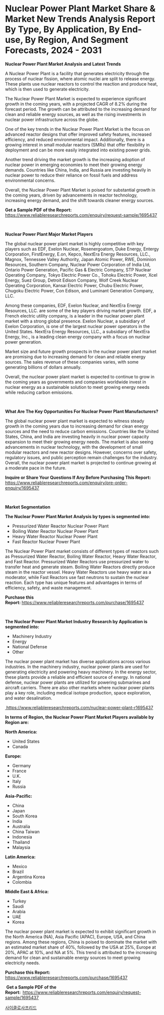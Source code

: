 <p><h1>Nuclear Power Plant Market Share & Market New Trends Analysis Report By Type, By Application, By End-use, By Region, And Segment Forecasts, 2024 - 2031</h1></p><p><strong>Nuclear Power Plant Market Analysis and Latest Trends</strong></p>
<p><p>A Nuclear Power Plant is a facility that generates electricity through the process of nuclear fission, where atomic nuclei are split to release energy. These plants use nuclear reactors to control the reaction and produce heat, which is then used to generate electricity.</p><p>The Nuclear Power Plant Market is expected to experience significant growth in the coming years, with a projected CAGR of 8.2% during the forecast period. The growth can be attributed to the increasing demand for clean and reliable energy sources, as well as the rising investments in nuclear power infrastructure across the globe.</p><p>One of the key trends in the Nuclear Power Plant Market is the focus on advanced reactor designs that offer improved safety features, increased efficiency, and reduced environmental impact. Additionally, there is a growing interest in small modular reactors (SMRs) that offer flexibility in deployment and can be more easily integrated into existing power grids.</p><p>Another trend driving the market growth is the increasing adoption of nuclear power in emerging economies to meet their growing energy demands. Countries like China, India, and Russia are investing heavily in nuclear power to reduce their reliance on fossil fuels and address environmental concerns.</p><p>Overall, the Nuclear Power Plant Market is poised for substantial growth in the coming years, driven by advancements in reactor technology, increasing energy demand, and the shift towards cleaner energy sources.</p></p>
<p><strong>Get a Sample PDF of the Report:&nbsp;</strong> <a href="https://www.reliableresearchreports.com/enquiry/request-sample/1695437">https://www.reliableresearchreports.com/enquiry/request-sample/1695437</a></p>
<p>&nbsp;</p>
<p><strong>Nuclear Power Plant Major Market Players</strong></p>
<p><p>The global nuclear power plant market is highly competitive with key players such as EDF, Exelon Nuclear, Rosenergoatom, Duke Energy, Entergy Corporation, FirstEnergy, E.on, Kepco, NextEra Energy Resources, LLC., Magnox, Tennessee Valley Authority, Japan Atomic Power, RWE, Dominion Resources, Southern Company, Nuclear Power Corporation of India Ltd, Ontario Power Generation, Pacific Gas & Electric Company, STP Nuclear Operating Company, Tokyo Electric Power Co., Tohoku Electric Power, Xcel Energy, Suez Group, Detroit Edison Company, Wolf Creek Nuclear Operating Corporation, Kansai Electric Power, Chubu Electric Power, Chugoku Electric Power, Con Edison, and Luminant Generation Company, LLC.</p><p>Among these companies, EDF, Exelon Nuclear, and NextEra Energy Resources, LLC. are some of the key players driving market growth. EDF, a French electric utility company, is a leader in the nuclear power plant market with a strong global presence. Exelon Nuclear, a subsidiary of Exelon Corporation, is one of the largest nuclear power operators in the United States. NextEra Energy Resources, LLC., a subsidiary of NextEra Energy, Inc., is a leading clean energy company with a focus on nuclear power generation.</p><p>Market size and future growth prospects in the nuclear power plant market are promising due to increasing demand for clean and reliable energy sources. The sales revenue of these companies varies, with some generating billions of dollars annually.</p><p>Overall, the nuclear power plant market is expected to continue to grow in the coming years as governments and companies worldwide invest in nuclear energy as a sustainable solution to meet growing energy needs while reducing carbon emissions.</p></p>
<p>&nbsp;</p>
<p><strong>What Are The Key Opportunities For Nuclear Power Plant Manufacturers?</strong></p>
<p><p>The global nuclear power plant market is expected to witness steady growth in the coming years due to increasing demand for clean energy sources and the need to reduce carbon emissions. Countries like the United States, China, and India are investing heavily in nuclear power capacity expansion to meet their growing energy needs. The market is also seeing advancements in nuclear technology, with the development of small modular reactors and new reactor designs. However, concerns over safety, regulatory issues, and public perception remain challenges for the industry. Overall, the nuclear power plant market is projected to continue growing at a moderate pace in the future.</p></p>
<p><strong>Inquire or Share Your Questions If Any Before Purchasing This Report:</strong> <a href="https://www.reliableresearchreports.com/enquiry/pre-order-enquiry/1695437">https://www.reliableresearchreports.com/enquiry/pre-order-enquiry/1695437</a></p>
<p>&nbsp;</p>
<p><strong>Market Segmentation</strong></p>
<p><strong>The Nuclear Power Plant Market Analysis by types is segmented into:</strong></p>
<p><ul><li>Pressurized Water Reactor Nuclear Power Plant</li><li>Boiling Water Reactor Nuclear Power Plant</li><li>Heavy Water Reactor Nuclear Power Plant</li><li>Fast Reactor Nuclear Power Plant</li></ul></p>
<p><p>The Nuclear Power Plant market consists of different types of reactors such as Pressurized Water Reactor, Boiling Water Reactor, Heavy Water Reactor, and Fast Reactor. Pressurized Water Reactors use pressurized water to transfer heat and generate steam. Boiling Water Reactors directly produce steam in the reactor vessel. Heavy Water Reactors use heavy water as a moderator, while Fast Reactors use fast neutrons to sustain the nuclear reaction. Each type has unique features and advantages in terms of efficiency, safety, and waste management.</p></p>
<p><strong>Purchase this Report:&nbsp;</strong><a href="https://www.reliableresearchreports.com/purchase/1695437">https://www.reliableresearchreports.com/purchase/1695437</a></p>
<p>&nbsp;</p>
<p><strong>The Nuclear Power Plant Market Industry Research by Application is segmented into:</strong></p>
<p><ul><li>Machinery Industry</li><li>Energy</li><li>National Defense</li><li>Other</li></ul></p>
<p><p>The nuclear power plant market has diverse applications across various industries. In the machinery industry, nuclear power plants are used for generating electricity and powering heavy machinery. In the energy sector, these plants provide a reliable and efficient source of energy. In national defense, nuclear power plants are utilized for powering submarines and aircraft carriers. There are also other markets where nuclear power plants play a key role, including medical isotope production, space exploration, and water desalination.</p></p>
<p><a href="https://www.reliableresearchreports.com/nuclear-power-plant-r1695437">&nbsp;https://www.reliableresearchreports.com/nuclear-power-plant-r1695437</a></p>
<p><strong>In terms of Region, the Nuclear Power Plant Market Players available by Region are:</strong></p>
<p>
    <p> <strong> North America: </strong>
        <ul>
            <li>United States</li>
            <li>Canada</li>
        </ul>
        </p> 
    <p> <strong> Europe: </strong>
        <ul>
            <li>Germany</li>
            <li>France</li>
            <li>U.K.</li>
            <li>Italy</li>
            <li>Russia</li>
        </ul>
        </p> 
    <p> <strong> Asia-Pacific: </strong>
        <ul>
            <li>China</li>
            <li>Japan</li>
            <li>South Korea</li>
            <li>India</li>
            <li>Australia</li>
            <li>China Taiwan</li>
            <li>Indonesia</li>
            <li>Thailand</li>
            <li>Malaysia</li>
        </ul>
        </p> 
    <p> <strong> Latin America: </strong>
        <ul>
            <li>Mexico</li>
            <li>Brazil</li>
            <li>Argentina Korea</li>
            <li>Colombia</li>
        </ul>
        </p> 
    <p> <strong> Middle East & Africa: </strong>
        <ul>
            <li>Turkey</li>
            <li>Saudi</li>
            <li>Arabia</li>
            <li>UAE</li>
            <li>Korea</li>
        </ul>
    </p>
    </p>
<p><p>The nuclear power plant market is expected to exhibit significant growth in the North America (NA), Asia Pacific (APAC), Europe, USA, and China regions. Among these regions, China is poised to dominate the market with an estimated market share of 40%, followed by the USA at 25%, Europe at 20%, APAC at 10%, and NA at 5%. This trend is attributed to the increasing demand for clean and sustainable energy sources to meet growing electricity needs.</p></p>
<p><strong>Purchase this Report: </strong><a href="https://www.reliableresearchreports.com/purchase/1695437">https://www.reliableresearchreports.com/purchase/1695437</a></p>
<p>&nbsp;<strong>Get a Sample PDF of the Report:&nbsp;&nbsp;</strong><a href="https://www.reliableresearchreports.com/enquiry/request-sample/1695437">https://www.reliableresearchreports.com/enquiry/request-sample/1695437</a></p>
<p><strong></strong></p>
<p><p><a href="https://medium.com/@rowedrowe/%EA%B8%80%EB%A1%9C%EB%B2%8C-%EC%82%AC%EC%9D%B4%ED%81%B4%EB%A1%9D%EC%82%AC%ED%94%84%EB%A6%AC%EB%93%9C-%EC%8B%9C%EC%9E%A5%EC%9D%98-%EA%B2%BD%ED%96%A5-%EC%98%88%EC%B8%A1-%EB%B0%8F-%EC%98%81%ED%96%A5-%EB%B6%84%EC%84%9D-2024-2031-%EC%9D%80-183-%ED%8E%98%EC%9D%B4%EC%A7%80%EC%97%90-%EC%86%8C%EA%B0%9C%EB%90%98%EC%96%B4-%EC%9E%88%EC%8A%B5%EB%8B%88%EB%8B%A4-da33f9aa7357">사이클로사프리드</a></p></p>